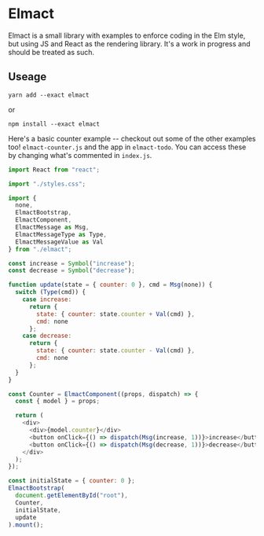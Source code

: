 # Elmact

Elmact is a small library with examples to enforce coding in the Elm style, but using JS and React as the rendering library. It's a work in progress and should be treated as such.

## Useage

```
yarn add --exact elmact
```
or
```
npm install --exact elmact
```

Here's a basic counter example -- checkout out some of the other examples too! `elmact-counter.js` and the app in `elmact-todo`. You can access these by changing what's commented in `index.js`.

```js
import React from "react";

import "./styles.css";

import {
  none,
  ElmactBootstrap,
  ElmactComponent,
  ElmactMessage as Msg,
  ElmactMessageType as Type,
  ElmactMessageValue as Val
} from "./elmact";

const increase = Symbol("increase");
const decrease = Symbol("decrease");

function update(state = { counter: 0 }, cmd = Msg(none)) {
  switch (Type(cmd)) {
    case increase:
      return {
        state: { counter: state.counter + Val(cmd) },
        cmd: none
      };
    case decrease:
      return {
        state: { counter: state.counter - Val(cmd) },
        cmd: none
      };
  }
}

const Counter = ElmactComponent((props, dispatch) => {
  const { model } = props;

  return (
    <div>
      <div>{model.counter}</div>
      <button onClick={() => dispatch(Msg(increase, 1))}>increase</button>
      <button onClick={() => dispatch(Msg(decrease, 1))}>decrease</button>
    </div>
  );
});

const initialState = { counter: 0 };
ElmactBootstrap(
  document.getElementById("root"),
  Counter,
  initialState,
  update
).mount();
```
